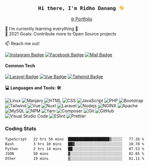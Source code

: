 <h3 align="center"><samp><strong>Hi there, I'm Ridho Danang </strong></samp> <img src="assets/images/waving-hand-joypixels.gif" width="20px" alt="hi"></h3>
<p align="center"><a href="https://rdanang-dev.github.io/portfo/" target="_blank">🌐 Portfolio</a>
</a></p>


🌱 I’m currently learning everything 🤣<br/>
🥅 2021 Goals: Contribute more to Open Source projects



:mailbox: Reach me out!

[![Instagram Badge](https://img.shields.io/badge/-@ikan__gondrong-e84393?style=for-the-badge&labelColor=e84393&logo=instagram&logoColor=white)](https://instagram.com/ikan_gondrong)
[![Facebook Badge](https://img.shields.io/badge/-rdanang-139ef8?style=for-the-badge&labelColor=139ef8&logo=facebook&logoColor=white)](https://www.facebook.com/ridho.iyoy)
[![Mail Badge](https://img.shields.io/badge/-rdanang.dev@gmail.com-c0392b?style=for-the-badge&labelColor=c0392b&logo=gmail&logoColor=white)](mailto:rdanang.dev@gmail.com)


#### Common Tech
[![Laravel Badge](https://img.shields.io/badge/-Laravel-ff2d20?style=for-the-badge&labelColor=black&logo=Laravel&logoColor=ff2d20)](https://laravel.com/)
[![Vue Badge](https://img.shields.io/badge/-VueJS-41b883?style=for-the-badge&labelColor=black&logo=Vue.js&logoColor=41b883)](https://v3.vuejs.org/) [![Tailwind Badge](https://img.shields.io/badge/-Tailwind-06b6d4?style=for-the-badge&labelColor=black&logo=tailwindcss&logoColor=06b6d4)](https://tailwindcss.com/)



#### 💻 Languages and Tools: 🛠️<br>

![Linux](https://img.shields.io/badge/-Linux-000000?style=flat&logo=Linux&logoColor=000000&labelColor=ffffff)
![Manjaro](https://img.shields.io/badge/-Manjaro-000000?style=flat&logo=Manjaro&logoColor=35bf5c)
![HTML](https://img.shields.io/badge/-HTML-000000?style=flat&logo=html5&logoColor=ffffff&labelColor=E34F26)
![CSS](https://img.shields.io/badge/-CSS-000000?style=flat&logo=css3&logoColor=ffffff&labelColor=1572B6) 
![JavaScript](https://img.shields.io/badge/-JavaScript-000000?style=flat&logo=javascript)
![PHP](https://img.shields.io/badge/-PHP-000000?style=flat&logo=php&labelColor=ffffff)
![Bootstrap](https://img.shields.io/badge/-Bootstrap-000000?style=flat&logo=bootstrap&logoColor=ffffff&labelColor=563D7C)
![Tailwind](https://img.shields.io/badge/-TailwindCSS-000000?style=flat&logo=Tailwindcss&logoColor=06b6d4&labelColor=ffffff)
![Vue](https://img.shields.io/badge/-Vue-000000?style=flat&logo=vue.js)
![Nuxt](https://img.shields.io/badge/-Nuxt-000000?style=flat&logo=Nuxt.js)
![Laravel](https://img.shields.io/badge/-Laravel-000000?style=flat&logo=Laravel&labelColor=ffffff)
![Nodejs](https://img.shields.io/badge/-Nodejs-000000?style=flat&logo=Node.js&labelColor=ffffff)
![NGINX](https://img.shields.io/badge/-NGINX-000000?style=flat&logo=nginx&labelColor=ffffff&logoColor=009137)
![Apache](https://img.shields.io/badge/-Apache-000000?style=flat&logo=apache&labelColor=ffffff&logoColor=ce2127)
![MySQL](https://img.shields.io/badge/-MySQL-000000?style=flat&logo=mysql&labelColor=ffffff)
![NPM](https://img.shields.io/badge/-npm-000000?style=flat&logo=npm&labelColor=ffffff)
![Yarn](https://img.shields.io/badge/-Yarn-000000?style=flat&logo=Yarn&labelColor=ffffff)
![Composer](https://img.shields.io/badge/-Composer-000000?style=flat&logo=Composer&labelColor=ffffff&logoColor=000000)
![Git](https://img.shields.io/badge/-Git-000000?style=flat&logo=git&logoColor=F05032&labelColor=ffffff)
![GitHub](https://img.shields.io/badge/-GitHub-000000?style=flat&logo=github&logoColor=000000&labelColor=ffffff)
![Visual Studio Code](https://img.shields.io/badge/-VSCode-000000?style=flat&logo=visual-studio-code&labelColor=007ACC)
![ESlint](https://img.shields.io/badge/-ESlint-000000?style=flat&logo=ESlint&labelColor=4B32C3)
![Prettier](https://img.shields.io/badge/-Prettier-000000?style=flat&logo=Prettier&labelColor=4B32C3)


### Coding Stats
<!--START_SECTION:waka-->
```text
TypeScript   22 hrs 56 mins  ███████████████████▒░░░░░   77.26 % 
Bash         3 hrs 10 mins   ██▓░░░░░░░░░░░░░░░░░░░░░░   10.70 % 
Python       2 hrs 14 mins   ██░░░░░░░░░░░░░░░░░░░░░░░   07.53 % 
JSON         50 mins         ▓░░░░░░░░░░░░░░░░░░░░░░░░   02.85 % 
Other        19 mins         ▒░░░░░░░░░░░░░░░░░░░░░░░░   01.11 % 
```
<!--END_SECTION:waka-->


<!---
rdanang-dev/rdanang-dev is a ✨ special ✨ repository because its `README.md` (this file) appears on your GitHub profile.
You can click the Preview link to take a look at your changes.
--->
